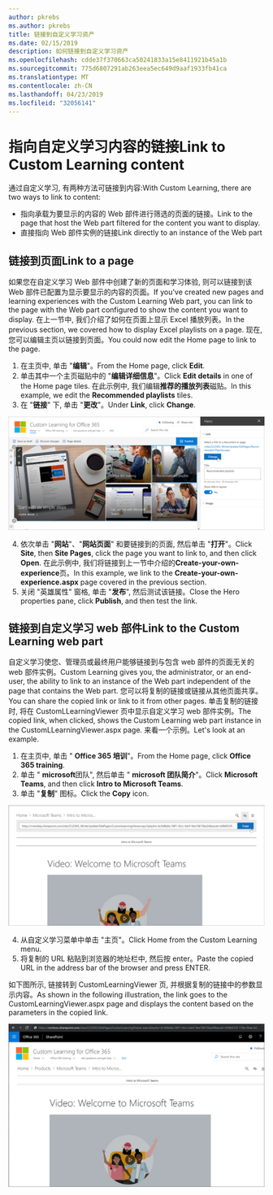 ```yaml
---
author: pkrebs
ms.author: pkrebs
title: 链接到自定义学习资产
ms.date: 02/15/2019
description: 如何链接到自定义学习资产
ms.openlocfilehash: cdde37f370663ca50241833a15e8411921b45a1b
ms.sourcegitcommit: 775d6807291ab263eea5ec649d9aaf1933fb41ca
ms.translationtype: MT
ms.contentlocale: zh-CN
ms.lasthandoff: 04/23/2019
ms.locfileid: "32056141"
---
```

# <a name="link-to-custom-learning-content"></a><span data-ttu-id="37bf0-103">指向自定义学习内容的链接</span><span class="sxs-lookup"><span data-stu-id="37bf0-103">Link to Custom Learning content</span></span>

<span data-ttu-id="37bf0-104">通过自定义学习, 有两种方法可链接到内容:</span><span class="sxs-lookup"><span data-stu-id="37bf0-104">With Custom Learning, there are two ways to link to content:</span></span>

- <span data-ttu-id="37bf0-105">指向承载为要显示的内容的 Web 部件进行筛选的页面的链接。</span><span class="sxs-lookup"><span data-stu-id="37bf0-105">Link to the page that host the Web part filtered for the content you want to display.</span></span> 
- <span data-ttu-id="37bf0-106">直接指向 Web 部件实例的链接</span><span class="sxs-lookup"><span data-stu-id="37bf0-106">Link directly to an instance of the Web part</span></span>

## <a name="link-to-a-page"></a><span data-ttu-id="37bf0-107">链接到页面</span><span class="sxs-lookup"><span data-stu-id="37bf0-107">Link to a page</span></span>

<span data-ttu-id="37bf0-108">如果您在自定义学习 Web 部件中创建了新的页面和学习体验, 则可以链接到该 Web 部件已配置为显示要显示的内容的页面。</span><span class="sxs-lookup"><span data-stu-id="37bf0-108">If you've created new pages and learning experiences with the Custom Learning Web part, you can link to the page with the Web part configured to show the content you want to display.</span></span> <span data-ttu-id="37bf0-109">在上一节中, 我们介绍了如何在页面上显示 Excel 播放列表。</span><span class="sxs-lookup"><span data-stu-id="37bf0-109">In the previous section, we covered how to display Excel playlists on a page.</span></span> <span data-ttu-id="37bf0-110">现在, 您可以编辑主页以链接到页面。</span><span class="sxs-lookup"><span data-stu-id="37bf0-110">You could now edit the Home page to link to the page.</span></span> 

1. <span data-ttu-id="37bf0-111">在主页中, 单击 "**编辑**"。</span><span class="sxs-lookup"><span data-stu-id="37bf0-111">From the Home page, click **Edit**.</span></span>
2. <span data-ttu-id="37bf0-112">单击其中一个主页磁贴中的 "**编辑详细信息**"。</span><span class="sxs-lookup"><span data-stu-id="37bf0-112">Click **Edit details** in one of the Home page tiles.</span></span> <span data-ttu-id="37bf0-113">在此示例中, 我们编辑**推荐的播放列表**磁贴。</span><span class="sxs-lookup"><span data-stu-id="37bf0-113">In this example, we edit the **Recommended playlists** tiles.</span></span>
3. <span data-ttu-id="37bf0-114">在 "**链接**" 下, 单击 "**更改**"。</span><span class="sxs-lookup"><span data-stu-id="37bf0-114">Under **Link**, click **Change**.</span></span>

![cg-linktopage](media/cg-linktopage.png)

4. <span data-ttu-id="37bf0-116">依次单击 "**网站**"、"**网站页面**" 和要链接到的页面, 然后单击 "**打开**"。</span><span class="sxs-lookup"><span data-stu-id="37bf0-116">Click **Site**, then **Site Pages**, click the page you want to link to, and then click **Open**.</span></span> <span data-ttu-id="37bf0-117">在此示例中, 我们将链接到上一节中介绍的**Create-your-own-experience**页。</span><span class="sxs-lookup"><span data-stu-id="37bf0-117">In this example, we link to the **Create-your-own-experience.aspx** page covered in the previous section.</span></span>
5. <span data-ttu-id="37bf0-118">关闭 "英雄属性" 窗格, 单击 "**发布**", 然后测试该链接。</span><span class="sxs-lookup"><span data-stu-id="37bf0-118">Close the Hero properties pane, click **Publish**, and then test the link.</span></span> 

## <a name="link-to-the-custom-learning-web-part"></a><span data-ttu-id="37bf0-119">链接到自定义学习 web 部件</span><span class="sxs-lookup"><span data-stu-id="37bf0-119">Link to the Custom Learning web part</span></span>
<span data-ttu-id="37bf0-120">自定义学习使您、管理员或最终用户能够链接到与包含 web 部件的页面无关的 web 部件实例。</span><span class="sxs-lookup"><span data-stu-id="37bf0-120">Custom Learning gives you, the administrator, or an end-user, the ability to link to an instance of the Web part independent of the page that contains the Web part.</span></span> <span data-ttu-id="37bf0-121">您可以将复制的链接或链接从其他页面共享。</span><span class="sxs-lookup"><span data-stu-id="37bf0-121">You can share the copied link or link to it from other pages.</span></span> <span data-ttu-id="37bf0-122">单击复制的链接时, 将在 CustomLLearningViewer 页中显示自定义学习 web 部件实例。</span><span class="sxs-lookup"><span data-stu-id="37bf0-122">The copied link, when clicked, shows the Custom Learning web part instance in the CustomLLearningViewer.aspx page.</span></span> <span data-ttu-id="37bf0-123">来看一个示例。</span><span class="sxs-lookup"><span data-stu-id="37bf0-123">Let's look at an example.</span></span> 

1. <span data-ttu-id="37bf0-124">在主页中, 单击 " **Office 365 培训**"。</span><span class="sxs-lookup"><span data-stu-id="37bf0-124">From the Home page, click **Office 365 training**.</span></span>
2. <span data-ttu-id="37bf0-125">单击 " **microsoft**团队", 然后单击 " **microsoft 团队简介**"。</span><span class="sxs-lookup"><span data-stu-id="37bf0-125">Click **Microsoft Teams**, and then click **Intro to Microsoft Teams**.</span></span>
3. <span data-ttu-id="37bf0-126">单击 "**复制**" 图标。</span><span class="sxs-lookup"><span data-stu-id="37bf0-126">Click the **Copy** icon.</span></span>

![cg-linktowebpart](media/cg-linktowebpart.png)

4. <span data-ttu-id="37bf0-128">从自定义学习菜单中单击 "主页"。</span><span class="sxs-lookup"><span data-stu-id="37bf0-128">Click Home from the Custom Learning menu.</span></span>
5. <span data-ttu-id="37bf0-129">将复制的 URL 粘贴到浏览器的地址栏中, 然后按 enter。</span><span class="sxs-lookup"><span data-stu-id="37bf0-129">Paste the copied URL in the address bar of the browser and press ENTER.</span></span> 

<span data-ttu-id="37bf0-130">如下图所示, 链接转到 CustomLearningViewer 页, 并根据复制的链接中的参数显示内容。</span><span class="sxs-lookup"><span data-stu-id="37bf0-130">As shown in the following illustration, the link goes to the CustomLearningViewer.aspx page and displays the content based on the parameters in the copied link.</span></span> 

![cg-linktowebpartviewer](media/cg-linktowebpartviewer.png)

